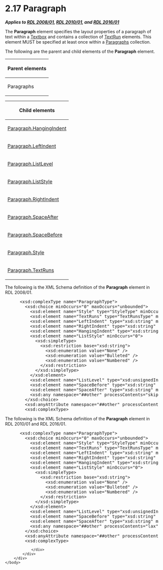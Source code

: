<html dir="LTR" xmlns:mshelp="http://msdn.microsoft.com/mshelp" xmlns:ddue="http://ddue.schemas.microsoft.com/authoring/2003/5" xmlns:xlink="http://www.w3.org/1999/xlink" xmlns:tool="http://www.microsoft.com/tooltip">
    <head>
        <meta http-equiv="Content-Type" content="text/html; CHARSET=utf-8"></meta>
        <meta name="save" content="history"></meta>
        <title>2.17 Paragraph</title>
        <xml>
            <mshelp:toctitle title="2.17 Paragraph"></mshelp:toctitle>
            <mshelp:rltitle title="[MS-RDL]: Paragraph"></mshelp:rltitle>
            <mshelp:keyword index="A" term="c813d832-e92f-40e9-aadf-77ec1845efbb"></mshelp:keyword>
            <mshelp:attr name="DCSext.ContentType" value="open specification"></mshelp:attr>
            <mshelp:attr name="AssetID" value="c813d832-e92f-40e9-aadf-77ec1845efbb"></mshelp:attr>
            <mshelp:attr name="TopicType" value="kbRef"></mshelp:attr>
            <mshelp:attr name="DCSext.Title" value="[MS-RDL]: Paragraph" />
        </xml>
    </head>
    <body>
        <div id="header">
            <h1 class="heading">2.17 Paragraph</h1>
        </div>
        <div id="mainSection">
            <div id="mainBody">
                <div id="allHistory" class="saveHistory"></div>
                <div id="sectionSection0" class="section" name="collapseableSection">
                    

<p><b><i>Applies to </i></b><a href="1e855f94-4617-47e4-b89e-0856c6cb420f.htm"><b><i>RDL 2008/01</i></b></a><b><i>,
</i></b><a href="3428e690-a348-4ec7-8a6a-8efb42d2cdee.htm"><b><i>RDL 2010/01</i></b></a><b><i>,
and </i></b><a href="52ce3983-2bfc-4e72-9359-42aaf5fe4509.htm"><b><i>RDL 2016/01</i></b></a></p>

<p>The <b>Paragraph</b> element specifies the layout properties
of a paragraph of text within a <a href="469d0032-b5ec-43d9-ab36-d3a88b9cc1f6.htm">Textbox</a> and contains a
collection of <a href="90623d67-443b-4480-9869-e03277a6223a.htm">TextRun</a>
elements. This element MUST be specified at least once within a <a href="ae693479-2639-48fe-b974-ac95d49ac7bd.htm">Paragraphs</a> collection.</p>

<p>The following are the parent and child elements of the <b>Paragraph</b>
element.</p>

<table>
 <thead>
  <tr>
   <th>
   <p>Parent elements</p>
   </th>
  </tr>
 </thead>
 <tr>
  <td>
  <p>Paragraphs</p>
  </td>
 </tr>
</table>

<p> </p>

<table>
 <thead>
  <tr>
   <th>
   <p>Child elements</p>
   </th>
  </tr>
 </thead>
 <tr>
  <td>
  <p><a href="b1b6715b-9e1c-414f-a5f9-08c94ec5ddf5.htm">Paragraph.HangingIndent</a></p>
  </td>
 </tr>
 <tr>
  <td>
  <p><a href="f61822f5-aca8-4a49-8b92-f572eb3be7e2.htm">Paragraph.LeftIndent</a></p>
  </td>
 </tr>
 <tr>
  <td>
  <p><a href="c97341b3-3ceb-4014-9b12-68d42fd101d6.htm">Paragraph.ListLevel</a></p>
  </td>
 </tr>
 <tr>
  <td>
  <p><a href="c375a404-40eb-4d9f-90f2-ac3a7110f857.htm">Paragraph.ListStyle</a></p>
  </td>
 </tr>
 <tr>
  <td>
  <p><a href="06ca85a8-a799-454b-a653-b9924a0e6cba.htm">Paragraph.RightIndent</a></p>
  </td>
 </tr>
 <tr>
  <td>
  <p><a href="745eb622-c45a-4f1f-a421-63da54c48bcb.htm">Paragraph.SpaceAfter</a></p>
  </td>
 </tr>
 <tr>
  <td>
  <p><a href="4bda06f1-6824-4e88-81a1-07e0ce673359.htm">Paragraph.SpaceBefore</a></p>
  </td>
 </tr>
 <tr>
  <td>
  <p><a href="2d1c45bf-84f7-4ef4-87bd-bc2dfb7026f5.htm">Paragraph.Style</a></p>
  </td>
 </tr>
 <tr>
  <td>
  <p><a href="248009c5-653c-4dfa-97c6-faf2be936d6d.htm">Paragraph.TextRuns</a></p>
  </td>
 </tr>
</table>

<p>The following is the XML Schema definition of the <b>Paragraph</b>
element in RDL 2008/01.</p>

<dl>
<dd>
<div><pre> &lt;xsd:complexType name=&quot;ParagraphType&quot;&gt;
   &lt;xsd:choice minOccurs=&quot;0&quot; maxOccurs=&quot;unbounded&quot;&gt;
     &lt;xsd:element name=&quot;Style&quot; type=&quot;StyleType&quot; minOccurs=&quot;0&quot; /&gt;
     &lt;xsd:element name=&quot;TextRuns&quot; type=&quot;TextRunsType&quot; minOccurs=&quot;1&quot; /&gt;
     &lt;xsd:element name=&quot;LeftIndent&quot; type=&quot;xsd:string&quot; minOccurs=&quot;0&quot; /&gt;
     &lt;xsd:element name=&quot;RightIndent&quot; type=&quot;xsd:string&quot; minOccurs=&quot;0&quot; /&gt;
     &lt;xsd:element name=&quot;HangingIndent&quot; type=&quot;xsd:string&quot; minOccurs=&quot;0&quot; /&gt;
     &lt;xsd:element name=&quot;ListStyle&quot; minOccurs=&quot;0&quot;&gt;
       &lt;xsd:simpleType&gt;
         &lt;xsd:restriction base=&quot;xsd:string&quot;&gt;
           &lt;xsd:enumeration value=&quot;None&quot; /&gt;
           &lt;xsd:enumeration value=&quot;Bulleted&quot; /&gt;
           &lt;xsd:enumeration value=&quot;Numbered&quot; /&gt;
         &lt;/xsd:restriction&gt;
       &lt;/xsd:simpleType&gt;
     &lt;/xsd:element&gt;
     &lt;xsd:element name=&quot;ListLevel&quot; type=&quot;xsd:unsignedInt&quot; minOccurs=&quot;0&quot; /&gt;
     &lt;xsd:element name=&quot;SpaceBefore&quot; type=&quot;xsd:string&quot; minOccurs=&quot;0&quot; /&gt;
     &lt;xsd:element name=&quot;SpaceAfter&quot; type=&quot;xsd:string&quot; minOccurs=&quot;0&quot; /&gt;
     &lt;xsd:any namespace=&quot;##other&quot; processContents=&quot;skip&quot; /&gt;
   &lt;/xsd:choice&gt;
   &lt;xsd:anyAttribute namespace=&quot;##other&quot; processContents=&quot;skip&quot; /&gt;
   &lt;xsd:complexType&gt;
</pre></div>
</dd></dl>

<p>The following is the XML Schema definition of the <b>Paragraph</b>
element in RDL 2010/01 and RDL 2016/01.</p>

<dl>
<dd>
<div><pre> &lt;xsd:complexType name=&quot;ParagraphType&quot;&gt;
   &lt;xsd:choice minOccurs=&quot;0&quot; maxOccurs=&quot;unbounded&quot;&gt;
     &lt;xsd:element name=&quot;Style&quot; type=&quot;StyleType&quot; minOccurs=&quot;0&quot; /&gt;
     &lt;xsd:element name=&quot;TextRuns&quot; type=&quot;TextRunsType&quot; minOccurs=&quot;1&quot; /&gt;
     &lt;xsd:element name=&quot;LeftIndent&quot; type=&quot;xsd:string&quot; minOccurs=&quot;0&quot; /&gt;
     &lt;xsd:element name=&quot;RightIndent&quot; type=&quot;xsd:string&quot; minOccurs=&quot;0&quot; /&gt;
     &lt;xsd:element name=&quot;HangingIndent&quot; type=&quot;xsd:string&quot; minOccurs=&quot;0&quot; /&gt;
     &lt;xsd:element name=&quot;ListStyle&quot; minOccurs=&quot;0&quot;&gt;
       &lt;xsd:simpleType&gt;
         &lt;xsd:restriction base=&quot;xsd:string&quot;&gt;
           &lt;xsd:enumeration value=&quot;None&quot; /&gt;
           &lt;xsd:enumeration value=&quot;Bulleted&quot; /&gt;
           &lt;xsd:enumeration value=&quot;Numbered&quot; /&gt;
         &lt;/xsd:restriction&gt;
       &lt;/xsd:simpleType&gt;
     &lt;/xsd:element&gt;
     &lt;xsd:element name=&quot;ListLevel&quot; type=&quot;xsd:unsignedInt&quot; minOccurs=&quot;0&quot; /&gt;
     &lt;xsd:element name=&quot;SpaceBefore&quot; type=&quot;xsd:string&quot; minOccurs=&quot;0&quot; /&gt;
     &lt;xsd:element name=&quot;SpaceAfter&quot; type=&quot;xsd:string&quot; minOccurs=&quot;0&quot; /&gt;
     &lt;xsd:any namespace=&quot;##other&quot; processContents=&quot;lax&quot; /&gt;
   &lt;/xsd:choice&gt;
   &lt;xsd:anyAttribute namespace=&quot;##other&quot; processContents=&quot;lax&quot; /&gt;
   &lt;xsd:complexType&gt;
</pre></div>
</dd></dl>


                </div>
            </div>
        </div>
    </body>
</html>